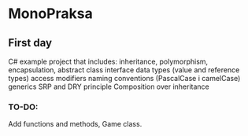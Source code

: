 # MonoPraksa
## First day
C# example project that includes:
inheritance,
polymorphism,
encapsulation,
abstract class
interface
data types (value and reference types)
access modifiers
naming conventions (PascalCase i camelCase)
generics
SRP and DRY principle
Composition over inheritance
### TO-DO: 
Add functions and methods,
Game class.
